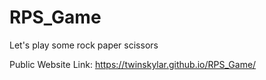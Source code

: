 # RPS_Game
Let's play some rock paper scissors

Public Website Link:  https://twinskylar.github.io/RPS_Game/
